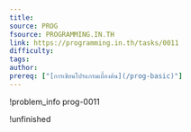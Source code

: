 ```yaml
---
title: 
source: PROG
fsource: PROGRAMMING.IN.TH
link: https://programming.in.th/tasks/0011
difficulty: 
tags: 
author: 
prereq: ["[การเขียนโปรแกรมเบื้องต้น](/prog-basic)"]
---
```


!problem_info prog-0011

!unfinished
